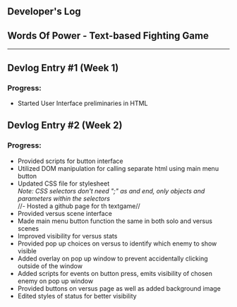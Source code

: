 ## Developer's Log

## Words Of Power - Text-based Fighting Game

---

## Devlog Entry #1 (Week 1)

### Progress: 
- Started User Interface preliminaries in HTML  

## Devlog Entry #2 (Week 2)

### Progress:
- Provided scripts for button interface  
- Utilized DOM manipulation for calling separate html using main menu button  
- Updated CSS file for stylesheet  
  *Note: CSS selectors don't need ";" as and end, only objects and parameters within the selectors*  
//- Hosted a github page for th textgame//  
- Provided versus scene interface  
- Made main menu button function the same in both solo and versus scenes  
- Improved visibility for versus stats  
- Provided pop up choices on versus to identify which enemy to show visible  
- Added overlay on pop up window to prevent accidentally clicking outside of the window  
- Added scripts for events on button press, emits visibility of chosen enemy on pop up window  
- Provided buttons on versus page as well as added background image  
- Edited styles of status for better visibility  
